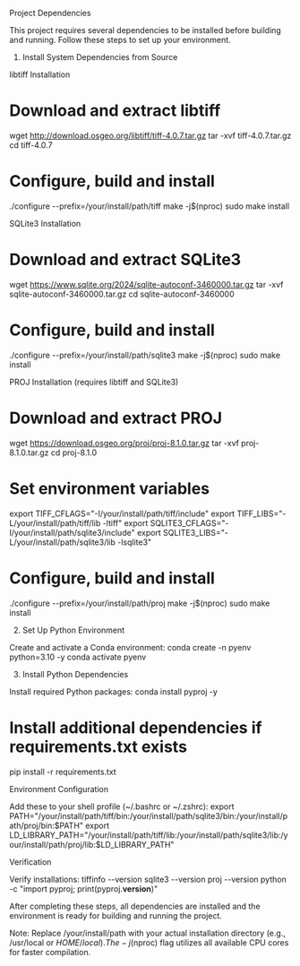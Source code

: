 Project Dependencies

This project requires several dependencies to be installed before building and running. Follow these steps to set up your environment.

1. Install System Dependencies from Source

libtiff Installation

# Download and extract libtiff
wget http://download.osgeo.org/libtiff/tiff-4.0.7.tar.gz
tar -xvf tiff-4.0.7.tar.gz
cd tiff-4.0.7

# Configure, build and install
./configure --prefix=/your/install/path/tiff
make -j$(nproc)
sudo make install


SQLite3 Installation

# Download and extract SQLite3
wget https://www.sqlite.org/2024/sqlite-autoconf-3460000.tar.gz
tar -xvf sqlite-autoconf-3460000.tar.gz
cd sqlite-autoconf-3460000

# Configure, build and install
./configure --prefix=/your/install/path/sqlite3
make -j$(nproc)
sudo make install


PROJ Installation (requires libtiff and SQLite3)

# Download and extract PROJ
wget https://download.osgeo.org/proj/proj-8.1.0.tar.gz
tar -xvf proj-8.1.0.tar.gz
cd proj-8.1.0

# Set environment variables
export TIFF_CFLAGS="-I/your/install/path/tiff/include"
export TIFF_LIBS="-L/your/install/path/tiff/lib -ltiff"
export SQLITE3_CFLAGS="-I/your/install/path/sqlite3/include"
export SQLITE3_LIBS="-L/your/install/path/sqlite3/lib -lsqlite3"

# Configure, build and install
./configure --prefix=/your/install/path/proj
make -j$(nproc)
sudo make install


2. Set Up Python Environment

Create and activate a Conda environment:
conda create -n pyenv python=3.10 -y
conda activate pyenv


3. Install Python Dependencies

Install required Python packages:
conda install pyproj -y
# Install additional dependencies if requirements.txt exists
pip install -r requirements.txt


Environment Configuration

Add these to your shell profile (~/.bashrc or ~/.zshrc):
export PATH="/your/install/path/tiff/bin:/your/install/path/sqlite3/bin:/your/install/path/proj/bin:$PATH"
export LD_LIBRARY_PATH="/your/install/path/tiff/lib:/your/install/path/sqlite3/lib:/your/install/path/proj/lib:$LD_LIBRARY_PATH"


Verification

Verify installations:
tiffinfo --version
sqlite3 --version
proj --version
python -c "import pyproj; print(pyproj.__version__)"


After completing these steps, all dependencies are installed and the environment is ready for building and running the project.

Note: Replace /your/install/path with your actual installation directory (e.g., /usr/local or $HOME/local). The -j$(nproc) flag utilizes all available CPU cores for faster compilation.
